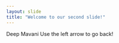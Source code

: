 ```yaml
---
layout: slide
title: "Welcome to our second slide!"
---
```

Deep Mavani
Use the left arrow to go back!
